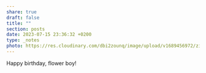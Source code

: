 ```yaml
---
share: true
draft: false
title: ""
section: posts
date: 2023-07-15 23:36:32 +0200
type: _notes
photo: https://res.cloudinary.com/dbi2zounq/image/upload/v1689456972/zi5z4zvo58incfztx5up.jpg
---
```


Happy birthday, flower boy!
